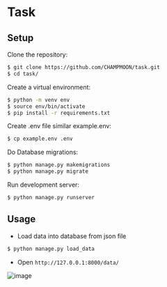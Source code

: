 # Task


## Setup

Clone the repository:

```sh
$ git clone https://github.com/CHAMPMOON/task.git
$ cd task/
```

Create a virtual environment:

```sh
$ python -m venv env
$ source env/bin/activate
$ pip install -r requirements.txt
````

Create .env file similar example.env:

```sh
$ cp example.env .env
````

Do Database migrations:

```sh
$ python manage.py makemigrations
$ python manage.py migrate
```

Run development server:

```sh
$ python manage.py runserver
```

## Usage

* Load data into database from json file

```sh
$ python manage.py load_data
```

* Open `http://127.0.0.1:8000/data/`

![image](https://user-images.githubusercontent.com/72620861/175265129-db94455a-7baf-4e49-8d75-a24fd111f31a.png)


